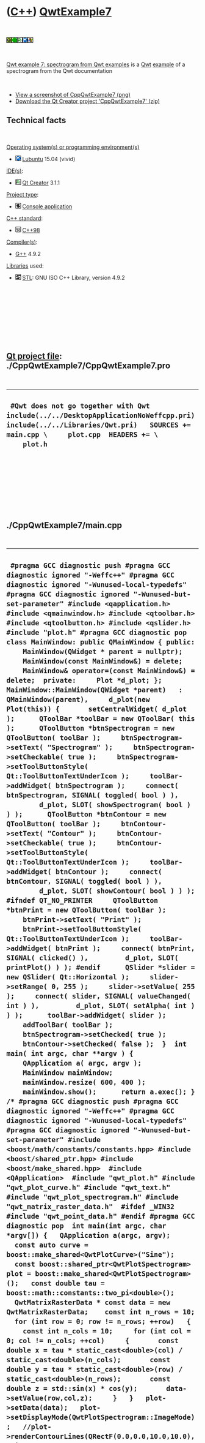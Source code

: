 



 

 

 

 

 

([C++](Cpp.htm)) [QwtExample7](CppQwtExample7.htm)
==================================================

 

![Qt](PicQt.png)![Qwt](PicQwt.png)![Qt
Creator](PicQtCreator.png)![Lubuntu](PicLubuntu.png)![Windows](PicWindows.png)

 

[Qwt example 7: spectrogram from Qwt examples](CppQwtExample7.htm) is a
[Qwt](CppQwt.htm) [example](CppExample.htm) of a spectrogram from the
Qwt documentation

 

-   [View a screenshot of CppQwtExample7 (png)](CppQwtExample7.png)
-   [Download the Qt Creator project
    'CppQwtExample7' (zip)](CppQwtExample7.zip)

Technical facts
---------------

 

[Operating system(s) or programming environment(s)](CppOs.htm)

-   ![Lubuntu](PicLubuntu.png) [Lubuntu](CppLubuntu.htm) 15.04 (vivid)

[IDE(s)](CppIde.htm):

-   ![Qt Creator](PicQtCreator.png) [Qt Creator](CppQtCreator.htm) 3.1.1

[Project type](CppQtProjectType.htm):

-   ![console](PicConsole.png) [Console
    application](CppConsoleApplication.htm)

[C++ standard](CppStandard.htm):

-   ![C++98](PicCpp98.png) [C++98](Cpp98.htm)

[Compiler(s)](CppCompiler.htm):

-   [G++](CppGpp.htm) 4.9.2

[Libraries](CppLibrary.htm) used:

-   ![STL](PicStl.png) [STL](CppStl.htm): GNU ISO C++ Library, version
    4.9.2

 

 

 

 

 

[Qt project file](CppQtProjectFile.htm): ./CppQwtExample7/CppQwtExample7.pro
----------------------------------------------------------------------------

 

  -------------------------------------------------------------------------------------------------------------------------------------------------------------------------------------
  ` #Qwt does not go together with Qwt include(../../DesktopApplicationNoWeffcpp.pri) include(../../Libraries/Qwt.pri)   SOURCES += main.cpp \     plot.cpp  HEADERS += \     plot.h`
  -------------------------------------------------------------------------------------------------------------------------------------------------------------------------------------

 

 

 

 

 

./CppQwtExample7/main.cpp
-------------------------

 

  ------------------------------------------------------------------------------------------------------------------------------------------------------------------------------------------------------------------------------------------------------------------------------------------------------------------------------------------------------------------------------------------------------------------------------------------------------------------------------------------------------------------------------------------------------------------------------------------------------------------------------------------------------------------------------------------------------------------------------------------------------------------------------------------------------------------------------------------------------------------------------------------------------------------------------------------------------------------------------------------------------------------------------------------------------------------------------------------------------------------------------------------------------------------------------------------------------------------------------------------------------------------------------------------------------------------------------------------------------------------------------------------------------------------------------------------------------------------------------------------------------------------------------------------------------------------------------------------------------------------------------------------------------------------------------------------------------------------------------------------------------------------------------------------------------------------------------------------------------------------------------------------------------------------------------------------------------------------------------------------------------------------------------------------------------------------------------------------------------------------------------------------------------------------------------------------------------------------------------------------------------------------------------------------------------------------------------------------------------------------------------------------------------------------------------------------------------------------------------------------------------------------------------------------------------------------------------------------------------------------------------------------------------------------------------------------------------------------------------------------------------------------------------------------------------------------------------------------------------------------------------------------------------------------------------------------------------------------------------------------------------------------------------------------------------------------------------------------------------------------------------------------------------------------------------------------------------------------------------------------------------------------------------------------------------------------------------------------------------------------------------------------------------------------------------------------------------------------------------------------------------------------------------------------------------------------------------------------------------------------------------------------------------------------------------------------------------------------------------------------------------------------------------------------------------------------------------------------------------------------------------------------------------------------------------------------------------
  ` #pragma GCC diagnostic push #pragma GCC diagnostic ignored "-Weffc++" #pragma GCC diagnostic ignored "-Wunused-local-typedefs" #pragma GCC diagnostic ignored "-Wunused-but-set-parameter" #include <qapplication.h> #include <qmainwindow.h> #include <qtoolbar.h> #include <qtoolbutton.h> #include <qslider.h> #include "plot.h" #pragma GCC diagnostic pop  class MainWindow: public QMainWindow { public:     MainWindow(QWidget * parent = nullptr);     MainWindow(const MainWindow&) = delete;     MainWindow& operator=(const MainWindow&) = delete;  private:     Plot *d_plot; };  MainWindow::MainWindow(QWidget *parent)   : QMainWindow(parent),     d_plot(new Plot(this)) {       setCentralWidget( d_plot );      QToolBar *toolBar = new QToolBar( this );      QToolButton *btnSpectrogram = new QToolButton( toolBar );     btnSpectrogram->setText( "Spectrogram" );     btnSpectrogram->setCheckable( true );     btnSpectrogram->setToolButtonStyle( Qt::ToolButtonTextUnderIcon );     toolBar->addWidget( btnSpectrogram );     connect( btnSpectrogram, SIGNAL( toggled( bool ) ),         d_plot, SLOT( showSpectrogram( bool ) ) );      QToolButton *btnContour = new QToolButton( toolBar );     btnContour->setText( "Contour" );     btnContour->setCheckable( true );     btnContour->setToolButtonStyle( Qt::ToolButtonTextUnderIcon );     toolBar->addWidget( btnContour );     connect( btnContour, SIGNAL( toggled( bool ) ),         d_plot, SLOT( showContour( bool ) ) );  #ifndef QT_NO_PRINTER     QToolButton *btnPrint = new QToolButton( toolBar );     btnPrint->setText( "Print" );     btnPrint->setToolButtonStyle( Qt::ToolButtonTextUnderIcon );     toolBar->addWidget( btnPrint );     connect( btnPrint, SIGNAL( clicked() ),         d_plot, SLOT( printPlot() ) ); #endif      QSlider *slider = new QSlider( Qt::Horizontal );     slider->setRange( 0, 255 );     slider->setValue( 255 );     connect( slider, SIGNAL( valueChanged( int ) ),         d_plot, SLOT( setAlpha( int ) ) );      toolBar->addWidget( slider );      addToolBar( toolBar );      btnSpectrogram->setChecked( true );     btnContour->setChecked( false );  }  int main( int argc, char **argv ) {     QApplication a( argc, argv );      MainWindow mainWindow;     mainWindow.resize( 600, 400 );     mainWindow.show();      return a.exec(); }  /* #pragma GCC diagnostic push #pragma GCC diagnostic ignored "-Weffc++" #pragma GCC diagnostic ignored "-Wunused-local-typedefs" #pragma GCC diagnostic ignored "-Wunused-but-set-parameter" #include <boost/math/constants/constants.hpp> #include <boost/shared_ptr.hpp> #include <boost/make_shared.hpp>  #include <QApplication>  #include "qwt_plot.h" #include "qwt_plot_curve.h" #include "qwt_text.h" #include "qwt_plot_spectrogram.h" #include "qwt_matrix_raster_data.h"  #ifdef _WIN32 #include "qwt_point_data.h" #endif #pragma GCC diagnostic pop  int main(int argc, char *argv[]) {   QApplication a(argc, argv);    const auto curve = boost::make_shared<QwtPlotCurve>("Sine");   const boost::shared_ptr<QwtPlotSpectrogram> plot = boost::make_shared<QwtPlotSpectrogram>();   const double tau = boost::math::constants::two_pi<double>();     QwtMatrixRasterData * const data = new QwtMatrixRasterData;    const int n_rows = 10;   for (int row = 0; row != n_rows; ++row)   {     const int n_cols = 10;     for (int col = 0; col != n_cols; ++col)     {       const double x = tau * static_cast<double>(col) / static_cast<double>(n_cols);       const double y = tau * static_cast<double>(row) / static_cast<double>(n_rows);       const double z = std::sin(x) * cos(y);       data->setValue(row,col,z);     }   }   plot->setData(data);   plot->setDisplayMode(QwtPlotSpectrogram::ImageMode);   //plot->renderContourLines(QRectF(0.0,0.0,10.0,10.0),QSize(10,10));   plot->show();   return a.exec(); }   */`
  ------------------------------------------------------------------------------------------------------------------------------------------------------------------------------------------------------------------------------------------------------------------------------------------------------------------------------------------------------------------------------------------------------------------------------------------------------------------------------------------------------------------------------------------------------------------------------------------------------------------------------------------------------------------------------------------------------------------------------------------------------------------------------------------------------------------------------------------------------------------------------------------------------------------------------------------------------------------------------------------------------------------------------------------------------------------------------------------------------------------------------------------------------------------------------------------------------------------------------------------------------------------------------------------------------------------------------------------------------------------------------------------------------------------------------------------------------------------------------------------------------------------------------------------------------------------------------------------------------------------------------------------------------------------------------------------------------------------------------------------------------------------------------------------------------------------------------------------------------------------------------------------------------------------------------------------------------------------------------------------------------------------------------------------------------------------------------------------------------------------------------------------------------------------------------------------------------------------------------------------------------------------------------------------------------------------------------------------------------------------------------------------------------------------------------------------------------------------------------------------------------------------------------------------------------------------------------------------------------------------------------------------------------------------------------------------------------------------------------------------------------------------------------------------------------------------------------------------------------------------------------------------------------------------------------------------------------------------------------------------------------------------------------------------------------------------------------------------------------------------------------------------------------------------------------------------------------------------------------------------------------------------------------------------------------------------------------------------------------------------------------------------------------------------------------------------------------------------------------------------------------------------------------------------------------------------------------------------------------------------------------------------------------------------------------------------------------------------------------------------------------------------------------------------------------------------------------------------------------------------------------------------------------------------------------------------------------

 

 

 

 

 

./CppQwtExample7/plot.h
-----------------------

 

  -----------------------------------------------------------------------------------------------------------------------------------------------------------------------------------------------------------------------------------------------------------------------------------------------------------------------------------------------------------------------
  ` #include <qwt_plot.h> #include <qwt_plot_spectrogram.h>  class Plot: public QwtPlot {     Q_OBJECT  public:     Plot( QWidget * = NULL );  public Q_SLOTS:     void showContour( bool on );     void showSpectrogram( bool on );     void setAlpha( int );  #ifndef QT_NO_PRINTER     void printPlot(); #endif  private:     QwtPlotSpectrogram *d_spectrogram; };`
  -----------------------------------------------------------------------------------------------------------------------------------------------------------------------------------------------------------------------------------------------------------------------------------------------------------------------------------------------------------------------

 

 

 

 

 

./CppQwtExample7/plot.cpp
-------------------------

 

  ----------------------------------------------------------------------------------------------------------------------------------------------------------------------------------------------------------------------------------------------------------------------------------------------------------------------------------------------------------------------------------------------------------------------------------------------------------------------------------------------------------------------------------------------------------------------------------------------------------------------------------------------------------------------------------------------------------------------------------------------------------------------------------------------------------------------------------------------------------------------------------------------------------------------------------------------------------------------------------------------------------------------------------------------------------------------------------------------------------------------------------------------------------------------------------------------------------------------------------------------------------------------------------------------------------------------------------------------------------------------------------------------------------------------------------------------------------------------------------------------------------------------------------------------------------------------------------------------------------------------------------------------------------------------------------------------------------------------------------------------------------------------------------------------------------------------------------------------------------------------------------------------------------------------------------------------------------------------------------------------------------------------------------------------------------------------------------------------------------------------------------------------------------------------------------------------------------------------------------------------------------------------------------------------------------------------------------------------------------------------------------------------------------------------------------------------------------------------------------------------------------------------------------------------------------------------------------------------------------------------------------------------------------------------------------------------------------------------------------------------------------------------------------------------------------------------------------------------------------------------------------------------------------------------------------------------------------------------------------------------------------------------------------------------------------------------------------------------------------------------------------------------------------------------------------------------------------------------------------------------------------------------------------------------------------------------------------------------------------------------------------------------------------------------------------------------------------------------------------------------------------------------------------------------------------------------------------------------------------------------------------------------------------------------------------------------------------------------------------------------------------------------------------------------------------------------------------------------------------------------------------------------------------------------------------------------------------------------------------------------------------------------------------------------------------------------------------------------------------------------------------------------------------------------------------------------------------------------------------------------------------------------------------------------------------------------------------------------------------------------------------------------------------------------------------------------------------------------------------------------------------------------------------------------------------------------------------------------------------------------------------------------------------------------------------------------------------------------------------------------------------------------------------------------------------------------------------------------------------------------------------------------------------------------------------------------------------------------------------------------------------------------------------------------------
  ` #include <qprinter.h> #include <qprintdialog.h> #include <qwt_color_map.h> #include <qwt_plot_spectrogram.h> #include <qwt_scale_widget.h> #include <qwt_scale_draw.h> #include <qwt_plot_zoomer.h> #include <qwt_plot_panner.h> #include <qwt_plot_layout.h> #include <qwt_plot_renderer.h> #include "plot.h"  #include <qwt_plot_canvas.h> //Linux  class MyZoomer: public QwtPlotZoomer { public:     MyZoomer( QWidget *canvas ):         QwtPlotZoomer(dynamic_cast<QwtPlotCanvas *>(canvas))     {         setTrackerMode( AlwaysOn );     }      virtual QwtText trackerTextF( const QPointF &pos ) const     {         QColor bg( Qt::white );         bg.setAlpha( 200 );          QwtText text = QwtPlotZoomer::trackerTextF( pos );         text.setBackgroundBrush( QBrush( bg ) );         return text;     } };  class SpectrogramData: public QwtRasterData { public:     SpectrogramData()     {         setInterval( Qt::XAxis, QwtInterval( -1.5, 1.5 ) );         setInterval( Qt::YAxis, QwtInterval( -1.5, 1.5 ) );         setInterval( Qt::ZAxis, QwtInterval( 0.0, 10.0 ) );     }      virtual double value( double x, double y ) const     {         const double c = 0.842;          const double v1 = x * x + ( y - c ) * ( y + c );         const double v2 = x * ( y + c ) + x * ( y + c );          return 1.0 / ( v1 * v1 + v2 * v2 );     } };  class ColorMap: public QwtLinearColorMap { public:     ColorMap():         QwtLinearColorMap( Qt::darkCyan, Qt::red )     {         addColorStop( 0.1, Qt::cyan );         addColorStop( 0.6, Qt::green );         addColorStop( 0.95, Qt::yellow );     } };  Plot::Plot( QWidget *parent ):     QwtPlot( parent ) {     d_spectrogram = new QwtPlotSpectrogram();     d_spectrogram->setRenderThreadCount( 0 ); // use system specific thread count      d_spectrogram->setColorMap( new ColorMap() );     d_spectrogram->setCachePolicy( QwtPlotRasterItem::PaintCache );      d_spectrogram->setData( new SpectrogramData() );     d_spectrogram->attach( this );      QList<double> contourLevels;     for ( double level = 0.5; level < 10.0; level += 1.0 )         contourLevels += level;     d_spectrogram->setContourLevels( contourLevels );      const QwtInterval zInterval = d_spectrogram->data()->interval( Qt::ZAxis );     // A color bar on the right axis     QwtScaleWidget *rightAxis = axisWidget( QwtPlot::yRight );     rightAxis->setTitle( "Intensity" );     rightAxis->setColorBarEnabled( true );     rightAxis->setColorMap( zInterval, new ColorMap() );      setAxisScale( QwtPlot::yRight, zInterval.minValue(), zInterval.maxValue() );     enableAxis( QwtPlot::yRight );      plotLayout()->setAlignCanvasToScales( true );     replot();      // LeftButton for the zooming     // MidButton for the panning     // RightButton: zoom out by 1     // Ctrl+RighButton: zoom out to full size      QwtPlotZoomer* zoomer = new MyZoomer( canvas() );     zoomer->setMousePattern( QwtEventPattern::MouseSelect2,         Qt::RightButton, Qt::ControlModifier );     zoomer->setMousePattern( QwtEventPattern::MouseSelect3,         Qt::RightButton );      QwtPlotPanner *panner = new QwtPlotPanner( canvas() );     panner->setAxisEnabled( QwtPlot::yRight, false );     panner->setMouseButton( Qt::MidButton );      // Avoid jumping when labels with more/less digits     // appear/disappear when scrolling vertically      const QFontMetrics fm( axisWidget( QwtPlot::yLeft )->font() );     QwtScaleDraw *sd = axisScaleDraw( QwtPlot::yLeft );     sd->setMinimumExtent( fm.width( "100.00" ) );      const QColor c( Qt::darkBlue );     zoomer->setRubberBandPen( c );     zoomer->setTrackerPen( c ); }  void Plot::showContour( bool on ) {     d_spectrogram->setDisplayMode( QwtPlotSpectrogram::ContourMode, on );     replot(); }  void Plot::showSpectrogram( bool on ) {     d_spectrogram->setDisplayMode( QwtPlotSpectrogram::ImageMode, on );     d_spectrogram->setDefaultContourPen(         on ? QPen( Qt::black, 0 ) : QPen( Qt::NoPen ) );      replot(); }  void Plot::setAlpha( int alpha ) {     d_spectrogram->setAlpha( alpha );     replot(); }  #ifndef QT_NO_PRINTER  void Plot::printPlot() {     QPrinter printer( QPrinter::HighResolution );     printer.setOrientation( QPrinter::Landscape );     printer.setOutputFileName( "spectrogram.pdf" );      QPrintDialog dialog( &printer );     if ( dialog.exec() )     {         QwtPlotRenderer renderer;          if ( printer.colorMode() == QPrinter::GrayScale )         {             renderer.setDiscardFlag( QwtPlotRenderer::DiscardBackground );             renderer.setDiscardFlag( QwtPlotRenderer::DiscardCanvasBackground );             #ifdef WIN32_             renderer.setDiscardFlag( QwtPlotRenderer::DiscardCanvasFrame );             #endif //WIN32_             renderer.setLayoutFlag( QwtPlotRenderer::FrameWithScales );         }          renderer.renderTo( this, printer );     } }  #endif`
  ----------------------------------------------------------------------------------------------------------------------------------------------------------------------------------------------------------------------------------------------------------------------------------------------------------------------------------------------------------------------------------------------------------------------------------------------------------------------------------------------------------------------------------------------------------------------------------------------------------------------------------------------------------------------------------------------------------------------------------------------------------------------------------------------------------------------------------------------------------------------------------------------------------------------------------------------------------------------------------------------------------------------------------------------------------------------------------------------------------------------------------------------------------------------------------------------------------------------------------------------------------------------------------------------------------------------------------------------------------------------------------------------------------------------------------------------------------------------------------------------------------------------------------------------------------------------------------------------------------------------------------------------------------------------------------------------------------------------------------------------------------------------------------------------------------------------------------------------------------------------------------------------------------------------------------------------------------------------------------------------------------------------------------------------------------------------------------------------------------------------------------------------------------------------------------------------------------------------------------------------------------------------------------------------------------------------------------------------------------------------------------------------------------------------------------------------------------------------------------------------------------------------------------------------------------------------------------------------------------------------------------------------------------------------------------------------------------------------------------------------------------------------------------------------------------------------------------------------------------------------------------------------------------------------------------------------------------------------------------------------------------------------------------------------------------------------------------------------------------------------------------------------------------------------------------------------------------------------------------------------------------------------------------------------------------------------------------------------------------------------------------------------------------------------------------------------------------------------------------------------------------------------------------------------------------------------------------------------------------------------------------------------------------------------------------------------------------------------------------------------------------------------------------------------------------------------------------------------------------------------------------------------------------------------------------------------------------------------------------------------------------------------------------------------------------------------------------------------------------------------------------------------------------------------------------------------------------------------------------------------------------------------------------------------------------------------------------------------------------------------------------------------------------------------------------------------------------------------------------------------------------------------------------------------------------------------------------------------------------------------------------------------------------------------------------------------------------------------------------------------------------------------------------------------------------------------------------------------------------------------------------------------------------------------------------------------------------------------------------------------------------------------------------------------------

 

 

 

 

 





 




This page has been created by the [tool](Tools.htm)
[CodeToHtml](ToolCodeToHtml.htm)
